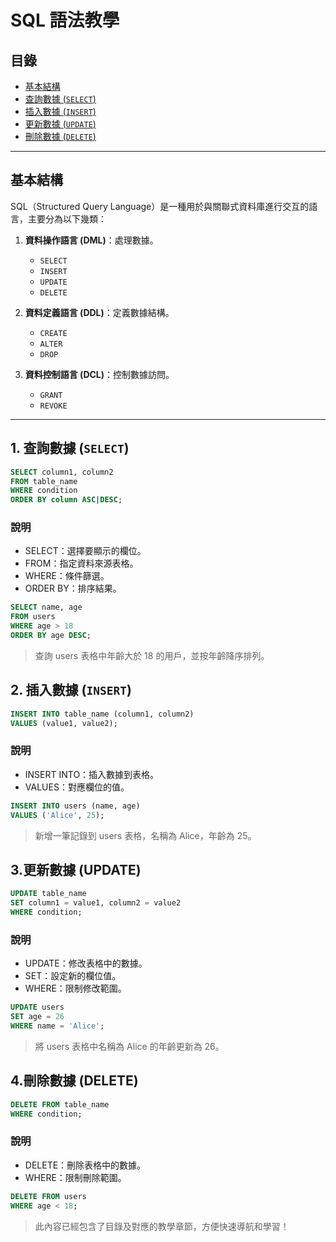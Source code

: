 # SQL 語法教學

## 目錄

- [基本結構](#基本結構)
- [查詢數據 (`SELECT`)](#1-查詢數據-select)
- [插入數據 (`INSERT`)](#2-插入數據-insert)
- [更新數據 (`UPDATE`)](#3-更新數據-update)
- [刪除數據 (`DELETE`)](#4-刪除數據-delete)

---

## 基本結構

SQL（Structured Query Language）是一種用於與關聯式資料庫進行交互的語言，主要分為以下幾類：

1. **資料操作語言 (DML)**：處理數據。

   - `SELECT`
   - `INSERT`
   - `UPDATE`
   - `DELETE`

2. **資料定義語言 (DDL)**：定義數據結構。

   - `CREATE`
   - `ALTER`
   - `DROP`

3. **資料控制語言 (DCL)**：控制數據訪問。
   - `GRANT`
   - `REVOKE`

---

## 1. 查詢數據 (`SELECT`)

```sql
SELECT column1, column2
FROM table_name
WHERE condition
ORDER BY column ASC|DESC;
```

### 說明

- SELECT：選擇要顯示的欄位。
- FROM：指定資料來源表格。
- WHERE：條件篩選。
- ORDER BY：排序結果。

```sql
SELECT name, age
FROM users
WHERE age > 18
ORDER BY age DESC;
```

> 查詢 users 表格中年齡大於 18 的用戶，並按年齡降序排列。

## 2. 插入數據 (`INSERT`)

```sql
INSERT INTO table_name (column1, column2)
VALUES (value1, value2);
```

### 說明

- INSERT INTO：插入數據到表格。
- VALUES：對應欄位的值。

```sql
INSERT INTO users (name, age)
VALUES ('Alice', 25);
```

> 新增一筆記錄到 users 表格，名稱為 Alice，年齡為 25。

## 3.更新數據 (UPDATE)

```sql
UPDATE table_name
SET column1 = value1, column2 = value2
WHERE condition;
```

### 說明

- UPDATE：修改表格中的數據。
- SET：設定新的欄位值。
- WHERE：限制修改範圍。

```sql
UPDATE users
SET age = 26
WHERE name = 'Alice';
```

> 將 users 表格中名稱為 Alice 的年齡更新為 26。

## 4.刪除數據 (DELETE)

```sql
DELETE FROM table_name
WHERE condition;
```

### 說明

- DELETE：刪除表格中的數據。
- WHERE：限制刪除範圍。

```sql
DELETE FROM users
WHERE age < 18;
```

> 此內容已經包含了目錄及對應的教學章節，方便快速導航和學習！
